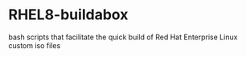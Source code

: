 # RHEL8-buildabox
bash scripts that facilitate the quick build of Red Hat Enterprise Linux custom iso files
